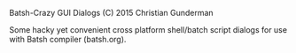 Batsh-Crazy GUI Dialogs
(C) 2015 Christian Gunderman

Some hacky yet convenient cross platform shell/batch script
dialogs for use with Batsh compiler (batsh.org).
